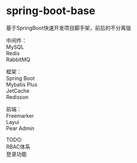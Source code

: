 # spring-boot-base
基于SpringBoot快速开发项目脚手架，前后的不分离版    

中间件：  
MySQL  
Redis  
RabbitMQ     

框架：  
Spring Boot  
Mybatis Plus  
JetCache  
Redisson  

前端：  
Freemarker      
Layui  
Pear Admin  

TODO:    
RBAC体系    
登录功能  